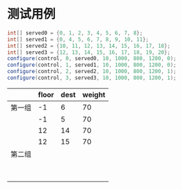 # 测试用例

``` java
int[] served0 = {0, 1, 2, 3, 4, 5, 6, 7, 8};
int[] served1 = {0, 4, 5, 6, 7, 8, 9, 10, 11};
int[] served2 = {10, 11, 12, 13, 14, 15, 16, 17, 18};
int[] served3 = {12, 13, 14, 15, 16, 17, 18, 19, 20};
configure(control, 0, served0, 10, 1000, 800, 1200, 0);
configure(control, 1, served1, 10, 1000, 800, 1200, 0);
configure(control, 2, served2, 10, 1000, 800, 1200, 1);
configure(control, 3, served3, 10, 1000, 800, 1200, 1);
```

|        | floor | dest | weight |
| ------ | ----- | ---- | ------ |
| 第一组 | -1    | 6    | 70     |
|        | -1    | 5    | 70     |
|        | 12    | 14   | 70     |
|        | 12    | 15   | 70     |
| 第二组 |       |      |        |
|        |       |      |        |
|        |       |      |        |
|        |       |      |        |
|        |       |      |        |
|        |       |      |        |
|        |       |      |        |
|        |       |      |        |
|        |       |      |        |
